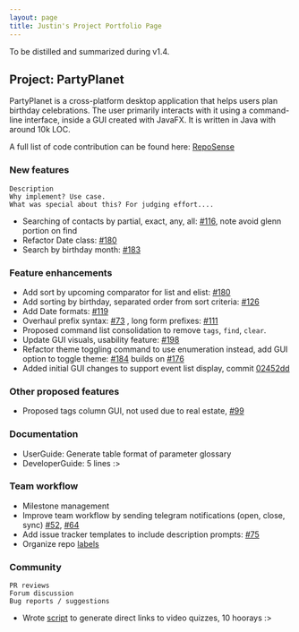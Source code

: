 ```yaml
---
layout: page
title: Justin's Project Portfolio Page
---
```


To be distilled and summarized during v1.4.

## Project: PartyPlanet

PartyPlanet is a cross-platform desktop application that helps users plan birthday celebrations.
The user primarily interacts with it using a command-line interface, inside a GUI created with JavaFX.
It is written in Java with around 10k LOC.

A full list of code contribution can be found here:
[RepoSense](https://nus-cs2103-ay2021s2.github.io/tp-dashboard/?search=pyuxiang&breakdown=true)

### New features

    Description
    Why implement? Use case.
    What was special about this? For judging effort....

- Searching of contacts by partial, exact, any, all:
  [\#116](https://github.com/AY2021S2-CS2103-W16-3/tp/pull/116),
  note avoid glenn portion on find
- Refactor Date class:
  [\#180](https://github.com/AY2021S2-CS2103-W16-3/tp/pull/180)
- Search by birthday month:
  [\#183](https://github.com/AY2021S2-CS2103-W16-3/tp/pull/183)

### Feature enhancements

- Add sort by upcoming comparator for list and elist:
  [\#180](https://github.com/AY2021S2-CS2103-W16-3/tp/pull/180)
- Add sorting by birthday, separated order from sort criteria:
  [\#126](https://github.com/AY2021S2-CS2103-W16-3/tp/pull/126)
- Add Date formats:
  [\#119](https://github.com/AY2021S2-CS2103-W16-3/tp/pull/119)
- Overhaul prefix syntax:
  [\#73](https://github.com/AY2021S2-CS2103-W16-3/tp/pull/73)
  , long form prefixes:
  [\#111](https://github.com/AY2021S2-CS2103-W16-3/tp/pull/111)
- Proposed command list consolidation to remove `tags`, `find`, `clear`.
- Update GUI visuals, usability feature:
  [\#198](https://github.com/AY2021S2-CS2103-W16-3/tp/pull/198) 
- Refactor theme toggling command to use enumeration instead, add GUI option to toggle theme:
  [\#184](https://github.com/AY2021S2-CS2103-W16-3/tp/pull/184)
  builds on
  [\#176](https://github.com/AY2021S2-CS2103-W16-3/tp/pull/176)
- Added initial GUI changes to support event list display, commit
  [02452dd](https://github.com/AY2021S2-CS2103-W16-3/tp/commit/02452dd58c89a77c79a7f3b2597eb2580a845a65)

### Other proposed features

- Proposed tags column GUI, not used due to real estate,
  [\#99](https://github.com/AY2021S2-CS2103-W16-3/tp/pull/99)

### Documentation

- UserGuide: Generate table format of parameter glossary
- DeveloperGuide: 5 lines :>

### Team workflow

- Milestone management
- Improve team workflow by sending telegram notifications (open, close, sync)
  [\#52](https://github.com/AY2021S2-CS2103-W16-3/tp/pull/52),
  [\#64](https://github.com/AY2021S2-CS2103-W16-3/tp/pull/64)
- Add issue tracker templates to include description prompts:
  [\#75](https://github.com/AY2021S2-CS2103-W16-3/tp/pull/75)
- Organize repo [labels](https://github.com/AY2021S2-CS2103-W16-3/tp/labels)

### Community

    PR reviews
    Forum discussion
    Bug reports / suggestions

- Wrote [script](https://github.com/nus-cs2103-AY2021S2/forum/issues/29)
  to generate direct links to video quizzes, 10 hoorays :>
